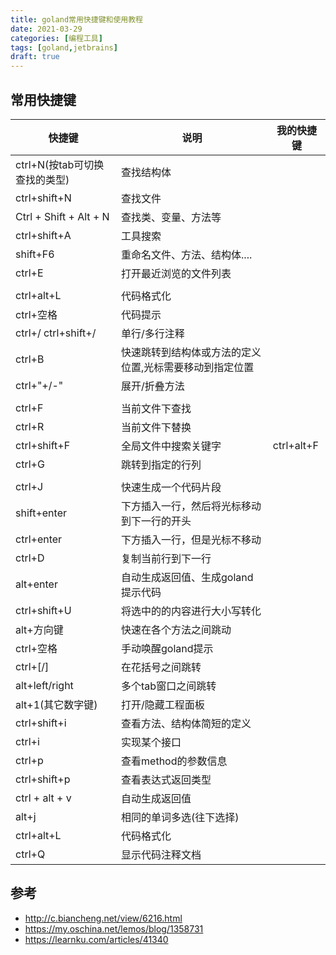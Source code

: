 ```yaml
---
title: goland常用快捷键和使用教程
date: 2021-03-29
categories: [编程工具]
tags: [goland,jetbrains]
draft: true
---
```


## 常用快捷键

| 快捷键                        | 说明                                                    | 我的快捷键 |
| ----------------------------- | ------------------------------------------------------- | ---------- |
| ctrl+N(按tab可切换查找的类型) | 查找结构体                                              |            |
| ctrl+shift+N                  | 查找文件                                                |            |
| Ctrl + Shift + Alt + N        | 查找类、变量、方法等                                    |            |
| ctrl+shift+A                  | 工具搜索                                                |            |
| shift+F6                      | 重命名文件、方法、结构体....                            |            |
| ctrl+E                        | 打开最近浏览的文件列表                                  |            |
|                               |                                                         |            |
| ctrl+alt+L                    | 代码格式化                                              |            |
| ctrl+空格                     | 代码提示                                                |            |
| ctrl+/    ctrl+shift+/        | 单行/多行注释                                           |            |
| ctrl+B                        | 快速跳转到结构体或方法的定义位置,光标需要移动到指定位置 |            |
| ctrl+"+/-"                    | 展开/折叠方法                                           |            |
|                               |                                                         |            |
| ctrl+F                        | 当前文件下查找                                          |            |
| ctrl+R                        | 当前文件下替换                                          |            |
| ctrl+shift+F                  | 全局文件中搜索关键字                                    | ctrl+alt+F |
| ctrl+G                        | 跳转到指定的行列                                        |            |
|                               |                                                         |            |
| ctrl+J                        | 快速生成一个代码片段                                    |            |
| shift+enter                   | 下方插入一行，然后将光标移动到下一行的开头              |            |
| ctrl+enter                    | 下方插入一行，但是光标不移动                            |            |
| ctrl+D                        | 复制当前行到下一行                                      |            |
| alt+enter                     | 自动生成返回值、生成goland提示代码                      |            |
| ctrl+shift+U                  | 将选中的的内容进行大小写转化                            |            |
| alt+方向键                    | 快速在各个方法之间跳动                                  |            |
| ctrl+空格                     | 手动唤醒goland提示                                      |            |
| ctrl+[/]                      | 在花括号之间跳转                                        |            |
| alt+left/right                | 多个tab窗口之间跳转                                     |            |
| alt+1(其它数字键)             | 打开/隐藏工程面板                                       |            |
| ctrl+shift+i                  | 查看方法、结构体简短的定义                              |            |
| ctrl+i                        | 实现某个接口                                            |            |
| ctrl+p                        | 查看method的参数信息                                    |            |
| ctrl+shift+p                  | 查看表达式返回类型                                      |            |
| ctrl + alt + v                | 自动生成返回值                                          |            |
| alt+j                         | 相同的单词多选(往下选择)                                |            |
| ctrl+alt+L                    | 代码格式化                                              |            |
| ctrl+Q                        | 显示代码注释文档                                        |            |



## 参考

- http://c.biancheng.net/view/6216.html
- https://my.oschina.net/lemos/blog/1358731
- https://learnku.com/articles/41340